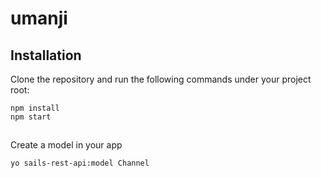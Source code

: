 # umanji

## Installation

Clone the repository and run the following commands under your project root:

```
npm install
npm start
```
##

Create a model in your app

```
yo sails-rest-api:model Channel
```
